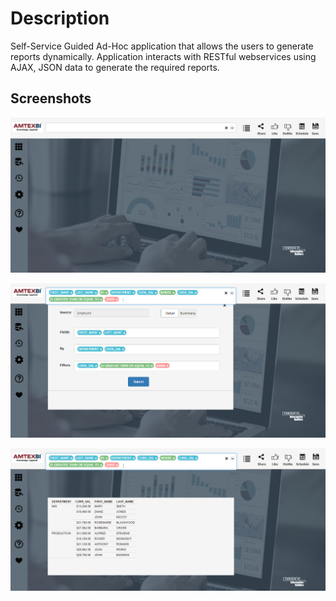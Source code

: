 
# Description

Self-Service Guided Ad-Hoc application that allows the users to generate reports dynamically. Application interacts with RESTful webservices using AJAX, JSON data to generate the required reports. 

## Screenshots

![screenshot_1](https://github.com/sreegodavarthi/Guided-AdHOC/blob/master/Self%20Service%20Guided%20Ad-HOC.png)

![screenshot_1](https://github.com/sreegodavarthi/Guided-AdHOC/blob/master/Guided%20Ad-HOC%203.png)

![screenshot_1](https://github.com/sreegodavarthi/Guided-AdHOC/blob/master/Guided%20Ad-HOC%202.png)


